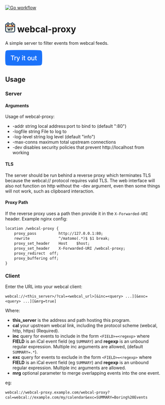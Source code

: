 [![Go workflow](https://github.com/brackendawson/webcal-proxy/actions/workflows/go.yml/badge.svg)](https://github.com/brackendawson/webcal-proxy/actions/workflows/go.yml)

# ![wp logo](assets/img/favicon.ico) webcal-proxy
A simple server to filter events from webcal feeds.

[![Try it out](doc/try-it-out.png)](https://bracken.cc/webcal-proxy)

## Usage
### Server
#### Arguments
Usage of webcal-proxy:
* -addr string
local address:port to bind to (default ":80")
* -logfile string
File to log to
* -log-level string
log level (default "info")
* -max-conns maximum total upstream connections
* -dev disables security policies that prevent http://localhost from working

#### TLS
The server should be run behind a reverse proxy which terminates TLS because the webcal:// protocol requires valid TLS. The web interface will also not function on http without the -dev argument, even then some things will not work, such as clipboard interaction.

#### Proxy Path
If the reverse proxy uses a path then provide it in the `X-Forwarded-URI` header. Example nginx config:
```nginx
location /webcal-proxy {
    proxy_pass          http://127.0.0.1:80;
    rewrite             ^/matomo(.*)$ $1 break;
    proxy_set_header    Host    $host;
    proxy_set_header    X-Forwarded-URI /webcal-proxy;
    proxy_redirect  off;
    proxy_buffering off;
}
```

### Client
Enter the URL into your webcal client:
```
webcal://<this_server>/?cal=<webcal_url>[&inc=<query> ...][&exc=<query> ...][&mrg=true]
```
Where:
* **this_server** is the address and path hosting this program.
* **cal** your upstream webcal link, including the protocol scheme (webcal, http, https) (Required).
* **inc** query for events to include in the form `<FIELD>=<regexp>` where **FIELD** is an iCal event field (eg `SUMMARY`) and **regexp** is an unbound regular expression. Multiple inc arguments are allowed, (default `SUMMARY=.*`).
* **exc** query for events to exclude in the form `<FIELD>=<regexp>` where **FIELD** is an iCal event field (eg `SUMMARY`) and **regexp** is an unbound regular expression. Multiple inc arguments are allowed.
* **mrg** optional parameter to merge overlapping events into the one event.

eg:
```
webcal://webcal-proxy.example.com/webcal-proxy?cal=webcal://example.com/my/calendar&exc=SUMMARY=Boring%20Events
```
